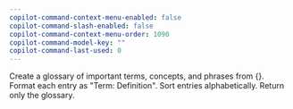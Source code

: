 ```yaml
---
copilot-command-context-menu-enabled: false
copilot-command-slash-enabled: false
copilot-command-context-menu-order: 1090
copilot-command-model-key: ""
copilot-command-last-used: 0
---
```

Create a glossary of important terms, concepts, and phrases from {}. Format each entry as "Term: Definition". Sort entries alphabetically. Return only the glossary.